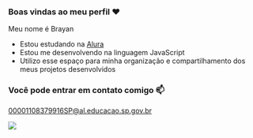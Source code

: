### Boas vindas ao meu perfil ❤️

Meu nome é Brayan
- Estou estudando na [Alura](https://www.alura.com.br)
- Estou me desenvolvendo na linguagem JavaScript
- Utilizo esse espaço para minha organização e compartilhamento dos meus projetos desenvolvidos

### Você pode entrar em contato comigo 📫

00001108379916SP@al.educacao.sp.gov.br


![](https://media1.tenor.com/m/PQhYXs7lLmsAAAAC/switch_dayz-dayz.gif)
